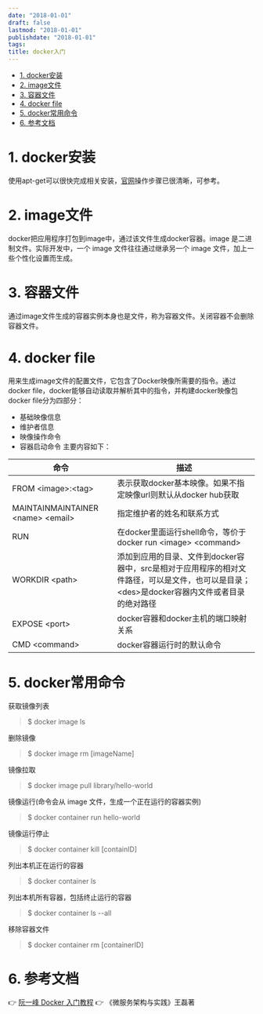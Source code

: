 ```yaml
---
date: "2018-01-01"
draft: false
lastmod: "2018-01-01"
publishdate: "2018-01-01"
tags:
title: docker入门
---
```

<!-- TOC -->

- [1. docker安装](#1-docker安装)
- [2. image文件](#2-image文件)
- [3. 容器文件](#3-容器文件)
- [4. docker file](#4-docker-file)
- [5. docker常用命令](#5-docker常用命令)
- [6. 参考文档](#6-参考文档)

<!-- /TOC -->
# 1. docker安装
使用apt-get可以很快完成相关安装，[官网](https://docs.docker.com/install/linux/docker-ce/ubuntu/)操作步骤已很清晰，可参考。

# 2. image文件
docker把应用程序打包到image中，通过该文件生成docker容器。image 是二进制文件。实际开发中，一个 image 文件往往通过继承另一个 image 文件，加上一些个性化设置而生成。

# 3. 容器文件
通过image文件生成的容器实例本身也是文件，称为容器文件。关闭容器不会删除容器文件。

# 4. docker file
用来生成image文件的配置文件，它包含了Docker映像所需要的指令。通过docker file，docker能够自动读取并解析其中的指令，并构建docker映像包
docker file分为四部分：
* 基础映像信息
* 维护者信息
* 映像操作命令
* 容器启动命令
主要内容如下：

|  命令     |   描述    |
|  ---  |  ---  |
|   FROM \<image>:\<tag>    |  表示获取docker基本映像。如果不指定映像url则默认从docker hub获取     |
|  MAINTAINMAINTAINER \<name> \<email>     |   指定维护者的姓名和联系方式    |
|  RUN <command>     | 在docker里面运行shell命令，等价于docker run \<image> \<command>      |
|  WORKDIR \<path>     |   添加到应用的目录、文件到docker容器中，src是相对于应用程序的相对文件路径，可以是文件，也可以是目录；\<des>是docker容器内文件或者目录的绝对路径    |
|  EXPOSE \<port>     |   docker容器和docker主机的端口映射关系    |
|  CMD \<command>     |   docker容器运行时的默认命令    |





# 5. docker常用命令
获取镜像列表
> $ docker image ls

删除镜像
> $ docker image rm [imageName]

镜像拉取
> $ docker image pull library/hello-world

镜像运行(命令会从 image 文件，生成一个正在运行的容器实例)
> $ docker container run hello-world

镜像运行停止
> $ docker container kill [containID]

列出本机正在运行的容器
> $ docker container ls

列出本机所有容器，包括终止运行的容器
> $ docker container ls --all

移除容器文件
> $ docker container rm [containerID]



# 6. 参考文档
👉 [阮一峰 Docker 入门教程](https://www.ruanyifeng.com/blog/2018/02/docker-tutorial.html)
👉 《微服务架构与实践》王磊著
